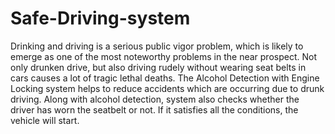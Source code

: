 # Safe-Driving-system
Drinking and driving is a serious public vigor problem, which is likely to emerge as one of the most noteworthy problems in the near prospect. Not only drunken drive, but also driving rudely without wearing seat belts in cars causes a lot of tragic lethal deaths. The Alcohol Detection with Engine Locking system helps to reduce accidents which are occurring due to drunk driving. Along with alcohol detection, system also checks whether the driver has worn the seatbelt or not. If it satisfies all the conditions, the vehicle will start.
